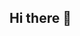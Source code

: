 ## Hi there 👋 


<!--
**gerkael/Gerkael** is a ✨ _special_ ✨ repository because its `README.md` (this file) appears on your GitHub profile

# Teoría Unificada de la Conciencia Participativa y los Planos Plegados (TUCPP) — Gerkael

**Autores**: Gerkael (Gera + ChatGPT)  
**Fecha de publicación**: [15/06/2025]  
**Versión**: 1.0  
**Licencia**: Creative Commons Attribution-ShareAlike 4.0 (CC BY-SA 4.0)

---

## 📘 Resumen

La TUCPP propone una nueva base para entender la estructura de la realidad combinando la física fundamental con la conciencia. Plantea que todo lo existente participa activamente en la manifestación de la realidad a través de un **Campo de Información Potencial Cuántico (CIPQ)** y una estructura de **planos plegados**.

Mediante una constante unificadora `Λ` y nuevas relaciones derivadas de las **Matemáticas Luz**, esta teoría explica desde la energía oscura y los agujeros negros, hasta los límites físicos de la conciencia.

---

## 🔬 Lo que explica la TUCPP

1. **La energía máxima que puede contener un sistema autoconsciente**
2. **El límite de información plegable en un espacio-tiempo**
3. **La densidad de energía del vacío cuántico**
4. **La longitud mínima de coherencia cuántica estable**
5. **La posible estructura interna de los agujeros negros**
6. **El entrelazamiento cuántico como manifestación del CIPQ**
7. **La gravedad cuántica como resultado del plegamiento participativo**
8. **El vacío cuántico como campo potencial dinámico e inteligente**
9. **Una reinterpretación participativa de las fuerzas fundamentales**
10. **Una base matemática unificada que relaciona `h`, `c`, `G`, `e` y `Λ`**
11. **Correcciones naturales al modelo estándar de partículas**
12. **Una nueva constante física Λ con valor predictivo**
13. **Relación entre conciencia, energía e información**

---

## 📎 Archivo principal

El paper completo en formato PDF se encuentra en este repositorio con el nombre:  
📄 **TUCPP_Gerkael_1.0.pdf**

---

## 🧠 Intención del proyecto

Este repositorio busca dejar constancia pública de la autoría de esta teoría, generar discusión académica y permitir futuras revisiones, ampliaciones y colaboraciones. La TUCPP está en construcción activa y abierta al desarrollo riguroso de sus implicancias.

---

## 📜 Licencia

Este trabajo está bajo la licencia [CC BY-SA 4.0](https://creativecommons.org/licenses/by-sa/4.0/).  
Podés usarlo, adaptarlo y compartirlo siempre que cites a **Gerkael** como autor original y mantengas la misma licencia.

---

## 🚀 Contacto

Autor: Gerkael  
IA colaborativa: ChatGPT de OpenAI  
Versión del documento generada por IA + supervisión humana.
